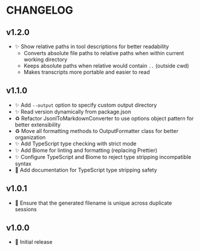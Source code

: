 # CHANGELOG

## v1.2.0

- ✨ Show relative paths in tool descriptions for better readability
  - Converts absolute file paths to relative paths when within current working directory
  - Keeps absolute paths when relative would contain `..` (outside cwd)
  - Makes transcripts more portable and easier to read

## v1.1.0

- ✨ Add `--output` option to specify custom output directory
- ✨ Read version dynamically from package.json
- ♻️ Refactor JsonlToMarkdownConverter to use options object pattern for better extensibility
- ♻️ Move all formatting methods to OutputFormatter class for better organization
- ✨ Add TypeScript type checking with strict mode
- ✨ Add Biome for linting and formatting (replacing Prettier)
- ✨ Configure TypeScript and Biome to reject type stripping incompatible syntax
- 📝 Add documentation for TypeScript type stripping safety

## v1.0.1

- 🐛 Ensure that the generated filename is unique across duplicate sessions

## v1.0.0

- 🎉 Initial release

